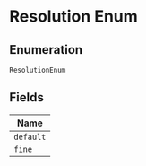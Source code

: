 
# Resolution Enum

## Enumeration

`ResolutionEnum`

## Fields

| Name |
|  --- |
| `default` |
| `fine` |

